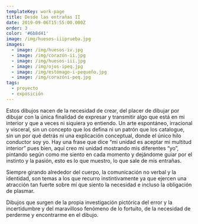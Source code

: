 ```yaml
---
templateKey: work-page
title: Desde las entrañas II
date: 2019-09-06T15:55:00.000Z
order: 3
color: '#6b8d41'
image: /img/huesos-iiiprueba.jpg
images:
  - image: /img/huesos-iv.jpg
  - image: /img/corazón-ii.jpg
  - image: /img/huesos-iii.jpg
  - image: /img/ojos-ipeq.jpg
  - image: /img/estómago-i-pequeño.jpg
  - image: /img/corazóni-peq.jpg
tags:
  - proyecto
  - exposición
---
```

Estos dibujos nacen de la necesidad de crear, del placer de dibujar por dibujar con la única finalidad de expresar y transmitir algo que está en mi interior y que a veces ni siquiera yo entiendo. Un arte espontáneo, irracional y visceral, sin un concepto que los defina ni un patrón que los catalogue, sin un por qué detrás ni una explicación conceptual, donde el único hilo conductor soy yo. Hay una frase que dice “mi unidad es aceptar mi multitud interior” pues bien, aquí creo mi unidad mostrando  mis diferentes “yo”, pintando según como me siento en cada momento y  dejándome guiar por el instinto y la pasión, esto es lo que muestro, lo que sale de mis entrañas. 

Siempre girando alrededor del cuerpo, la comunicación no verbal y la identidad, son temas a los que recurro instintivamente ya que ejercen una atracción tan fuerte sobre mí que siento la necesidad e incluso la obligación de plasmar.

Dibujos que surgen de la propia investigación pictórica del error y la incertidumbre y del maravilloso fenómeno de lo fortuito, de la necesidad de perderme y encontrarme en el dibujo.
